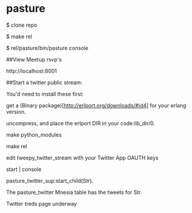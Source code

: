 pasture
=======

$ clone repo

$ make rel

$ rel/pasture/bin/pasture console

##View Meetup rsvp's 

http://localhost:8001

##Start a twitter public stream:

You'd need to install these first:

get a (Binary package)[http://erlport.org/downloads/#id4] for your erlang
version.

uncompress, and place the erlport DIR in your code:lib_dir/0.

make python_modules

make rel

edit tweepy_twitter_stream with your Twitter App OAUTH keys

start | console

pasture_twitter_sup:start_child(Str).

The pasture_twitter Mnesia table has the tweets for Str.

Twitter treds page underway 
